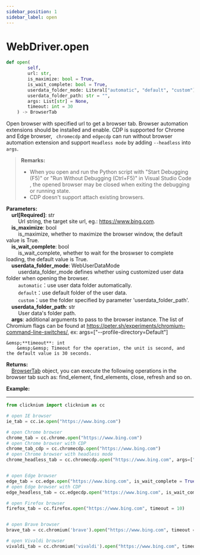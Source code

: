 ```yaml
---
sidebar_position: 1
sidebar_label: open
---
```

# WebDriver.open

```python
def open(
        self,
        url: str,
        is_maximize: bool = True,
        is_wait_complete: bool = True,
        userdata_folder_mode: Literal["automatic", "default", "custom"] = WebUserDataMode.Automatic,
        userdata_folder_path: str = "",
        args: List[str] = None,
        timeout: int = 30
    ) -> BrowserTab 
```

Open browser with specified url to get a browser tab. Browser automation extensions should be installed and enable. CDP is supported for Chrome and Edge browser, ` chromecdp` and `edgecdp` can run without browser automation extension and support `Headless mode` by adding `--headless` into `args`.  

>**Remarks:**  
>- When you open and run the Python script with "Start Debugging (F5)" or "Run Without Debugging (Ctrl+F5)" in Visual Studio Code , the opened browser may be closed when exiting the debugging or running state.
>- CDP doesn't support attach existing browsers.   


**Parameters:**  
    &emsp;**url[Required]**: str   
        &emsp;&emsp; Url string, the target site url, eg.: <https://www.bing.com>.     
    &emsp;**is_maximize**: bool  
        &emsp;&emsp; is_maximize, whether to maximize the browser window, the default value is True.  
    &emsp;**is_wait_complete**: bool  
        &emsp;&emsp; is_wait_complete, whether to wait for the broswser to complete loading, the default value is True.  
    &emsp;**userdata_folder_mode**: WebUserDataMode  
        &emsp;&emsp; userdata_folder_mode defines whether using customized user data folder when opening the browser.  
        &emsp;&emsp; `automatic`：use user data folder automatically.  
        &emsp;&emsp; `default`：use default folder of the user data.  
        &emsp;&emsp; `custom`：use the folder specified by parameter 'userdata_folder_path'.  
    &emsp;**userdata_folder_path**: str  
        &emsp;&emsp; User data's folder path.  
    &emsp;**args**: additional arguments to pass to the browser instance. The list of Chromium flags can be found at https://peter.sh/experiments/chromium-command-line-switches/, ex: args=["--profile-directory=Default"]
  
    &emsp;**timeout**: int  
        &emsp;&emsp; Timeout for the operation, the unit is second, and the default value is 30 seconds. 

**Returns:**  
    &emsp;[BrowserTab](./browser/browsertab/browsertab.md) object, you can execute the following operations in the browser tab such as: find_element, find_elements, close, refresh and so on.

**Example:**
***
```python
from clicknium import clicknium as cc

# open IE browser
ie_tab = cc.ie.open("https://www.bing.com")

# open Chrome browser
chrome_tab = cc.chrome.open("https://www.bing.com")
# open Chrome browser with CDP
chrome_tab_cdp = cc.chromecdp.open("https://www.bing.com")
# open Chrome browser with headless mode 
chrome_headless_tab = cc.chromecdp.open("https://www.bing.com", args=["--headless"])


# open Edge browser
edge_tab = cc.edge.open("https://www.bing.com", is_wait_complete = True)
# open Edge browser with CDP
edge_headless_tab = cc.edgecdp.open("https://www.bing.com", is_wait_complete = True, args=["--headless"])

# open Firefox browser
firefox_tab = cc.firefox.open("https://www.bing.com", timeout = 10)


# open Brave browser
brave_tab = cc.chromium('brave').open("https://www.bing.com", timeout = 10)

# open Vivaldi browser
vivaldi_tab = cc.chromium('vivaldi').open("https://www.bing.com", timeout = 10)

```